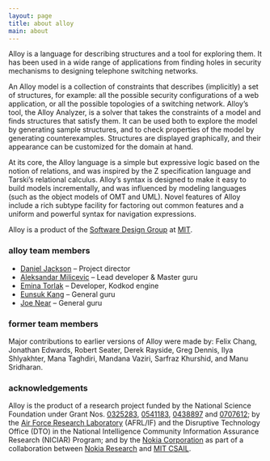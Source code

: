```yaml
---
layout: page
title: about alloy
main: about
---
```


Alloy is a language for describing structures and a tool for exploring
them. It has been used in a wide range of applications from finding
holes in security mechanisms to designing telephone switching
networks.

An Alloy model is a collection of constraints that describes
(implicitly) a set of structures, for example: all the possible
security configurations of a web application, or all the possible
topologies of a switching network. Alloy’s tool, the Alloy Analyzer,
is a solver that takes the constraints of a model and finds structures
that satisfy them. It can be used both to explore the model by
generating sample structures, and to check properties of the model by
generating counterexamples. Structures are displayed graphically, and
their appearance can be customized for the domain at hand.

At its core, the Alloy language is a simple but expressive logic based
on the notion of relations, and was inspired by the Z specification
language and Tarski’s relational calculus. Alloy’s syntax is designed
to make it easy to build models incrementally, and was influenced by
modeling languages (such as the object models of OMT and UML). Novel
features of Alloy include a rich subtype facility for factoring out
common features and a uniform and powerful syntax for navigation
expressions.

Alloy is a product of the [Software Design Group](http://sdg.csail.mit.edu) at [MIT](http://mit.edu).

### alloy team members

* [Daniel Jackson](http://people.csail.mit.edu/dnj) – Project director
* [Aleksandar Milicevic](http://people.csail.mit.edu/aleks) – Lead developer & Master guru
* [Emina Torlak](http://people.csail.mit.edu/emina) – Developer, Kodkod engine
* [Eunsuk Kang](http://people.csail.mit.edu/eskang) – General guru
* [Joe Near](http://people.csail.mit.edu/jnear) – General guru

### former team members

Major contributions to earlier versions of Alloy were made by: Felix
Chang, Jonathan Edwards, Robert Seater, Derek Rayside, Greg Dennis, Ilya Shlyakhter, Mana Taghdiri, Mandana Vaziri, Sarfraz Khurshid, and Manu Sridharan.

### acknowledgements

Alloy is the product of a research project funded by the National Science Foundation under Grant Nos. [0325283](http://www.nsf.gov/awardsearch/showAward.do?AwardNumber=0325283), [0541183](http://www.nsf.gov/awardsearch/showAward.do?AwardNumber=0541183), [0438897](http://www.nsf.gov/awardsearch/showAward.do?AwardNumber=0438897) and [0707612](http://www.nsf.gov/awardsearch/showAward.do?AwardNumber=0707612); by the [Air Force Research Laboratory](http://www.wpafb.af.mil/AFRL/) (AFRL/IF) and the Disruptive Technology Office (DTO) in the National Intelligence Community Information Assurance Research (NICIAR) Program; and by the [Nokia Corporation](http://www.nokia.com) as part of a collaboration between [Nokia Research](http://research.nokia.com/) and [MIT CSAIL](http://www.csail.mit.edu/).

